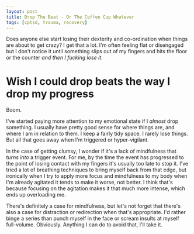 ```yaml
---
layout: post
title: Drop The Beat - Or The Coffee Cup Whatever
tags: [cptsd, trauma, recovery]
---
```


Does anyone else start losing their dexterity and co-ordination when things are about to get crazy? I get that a lot. I'm often feeling flat or disengaged but I don't notice it until something slips out of my fingers and hits the floor or the counter *and then I fucking lose it*. 

# Wish I could drop beats the way I drop my progress

Boom.

I've started paying more attention to my emotional state if I *almost* drop something. I usually have pretty good sense for where things are, and where I am in relation to them. I keep a fairly tidy space. I rarely lose things. But all that goes away when I'm triggered or hyper-vigilant.

In the case of getting clumsy, I wonder if it's a lack of mindfulness that *turns into* a trigger event. For me, by the time the event has progressed to the point of losing contact with my fingers it's usually too late to stop it. I've tried a lot of breathing techniques to bring myself back from that edge, but ironically when I try to apply more focus and mindfulness to my body when I'm already agitated it tends to make it worse, not better. I think that's because focusing on the agitation makes it that much more intense, which ends up overloading me.

There's definitely a case for mindfulness, but let's not forget that there's also a case for distraction or redirection when that's appropriate. I'd rather binge a series than punch myself in the face or scream insults at myself full-volume. Obviously. Anything I can do to avoid that, I'll take it.